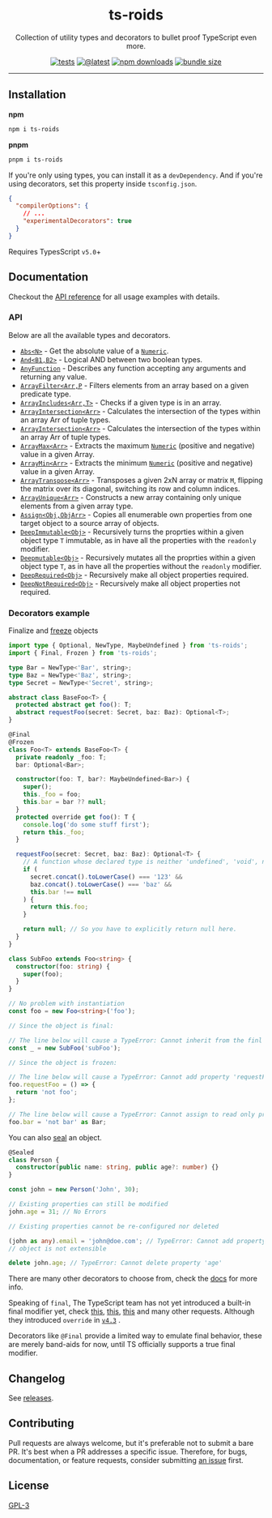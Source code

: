 <div align="center">

# ts-roids

Collection of utility types and decorators to bullet proof TypeScript even more.

[![tests](https://github.com/AshGw/ts-roids/actions/workflows/test.yml/badge.svg)](https://github.com/AshGw/ts-roids/actions/workflows/test.yml)
[![@latest](https://img.shields.io/npm/v/ts-roids.svg)](https://www.npmjs.com/package/ts-roids)
[![npm downloads](https://img.shields.io/npm/dm/ts-utils.svg)](https://www.npmjs.com/package/ts-roids)
[![bundle size](https://img.shields.io/bundlephobia/minzip/utility-types.svg)](https://www.npmjs.com/package/ts-roids)
<hr/>
</div>

## Installation 
**npm**
```bash
npm i ts-roids
```
**pnpm**
```bash
pnpm i ts-roids
```
If you're only using types, you can install it as a ``devDependency``.
And if you're using decorators, set this property inside `tsconfig.json`.
```json
{
  "compilerOptions": {
    // ...
    "experimentalDecorators": true
  }
}
```
Requires TypesScript `v5.0`+
## Documentation
Checkout the [API reference](https://ashgw.github.io/ts-roids/) for all usage examples with details. 
### API
Below are all the available types and decorators.

- [`Abs<N>`](https://ashgw.github.io/ts-roids/types/Abs.htmlhttps://ashgw.github.io/ts-roids/types/Abs.html) - Get the absolute value of a [``Numeric``](https://ashgw.github.io/ts-roids/types/Abs.htmlhttps://ashgw.github.io/ts-roids/types/Numeric.html).
- [`And<B1,B2>`]() - Logical AND between two boolean types.
- [`AnyFunction`]() - Describes any function accepting any arguments and returning any value.
- [`ArrayFilter<Arr,P`]() - Filters elements from an array based on a given predicate type.
- [`ArrayIncludes<Arr,T>`]() - Checks if a given type is in an array.
- [`ArrayIntersection<Arr>`]() - Calculates the intersection of the types within an array Arr of tuple types.
- [`ArrayIntersection<Arr>`]() - Calculates the intersection of the types within an array Arr of tuple types.
- [`ArrayMax<Arr>`]() - Extracts the maximum [``Numeric``]() (positive and negative) value in a given Array.
- [`ArrayMin<Arr>`]() - Extracts the minimum [``Numeric``]() (positive and negative) value in a given Array.
- [`ArrayTranspose<Arr>`]() - Transposes a given 2xN array or matrix ``M``, flipping the matrix over its diagonal, switching its row and column indices.
- [`ArrayUnique<Arr>`]() - Constructs a new array containing only unique elements from a given array type.
- [`Assign<Obj,ObjArr>`]() - Copies all enumerable own properties from one target object to a source array of objects.
- [`DeepImmutable<Obj>`]() - Recursively turns the proprties within a given object type ``T`` immutable, as in have all the properties with the `readonly` modifier.
- [`Deepmutable<Obj>`]() - Recursively mutates all the proprties within a given object type ``T``, as in have all the properties without the `readonly` modifier.
- [`DeepRequired<Obj>`]() - Recursively make all object properties required.
- [`DeepNotRequired<Obj>`]() - Recursively make all object properties not required.






### Decorators example 
Finalize and [freeze](https://developer.mozilla.org/en-US/docs/Web/JavaScript/Reference/Global_Objects/Object/freeze) objects

```ts
import type { Optional, NewType, MaybeUndefined } from 'ts-roids';
import { Final, Frozen } from 'ts-roids';

type Bar = NewType<'Bar', string>;
type Baz = NewType<'Baz', string>;
type Secret = NewType<'Secret', string>;

abstract class BaseFoo<T> {
  protected abstract get foo(): T;
  abstract requestFoo(secret: Secret, baz: Baz): Optional<T>;
}

@Final
@Frozen
class Foo<T> extends BaseFoo<T> {
  private readonly _foo: T;
  bar: Optional<Bar>;

  constructor(foo: T, bar?: MaybeUndefined<Bar>) {
    super();
    this._foo = foo;
    this.bar = bar ?? null;
  }
  protected override get foo(): T {
    console.log('do some stuff first');
    return this._foo;
  }

  requestFoo(secret: Secret, baz: Baz): Optional<T> {
    // A function whose declared type is neither 'undefined', 'void', nor 'any' must return a value
    if (
      secret.concat().toLowerCase() === '123' &&
      baz.concat().toLowerCase() === 'baz' &&
      this.bar !== null
    ) {
      return this.foo;
    }

    return null; // So you have to explicitly return null here.
  }
}

class SubFoo extends Foo<string> {
  constructor(foo: string) {
    super(foo);
  }
}

// No problem with instantiation
const foo = new Foo<string>('foo');

// Since the object is final:

// The line below will cause a TypeError: Cannot inherit from the finl class Foo
const _ = new SubFoo('subFoo');

// Since the object is frozen:

// The line below will cause a TypeError: Cannot add property 'requestFoo', object is not extensible
foo.requestFoo = () => {
  return 'not foo';
};

// The line below will cause a TypeError: Cannot assign to read only property 'bar'
foo.bar = 'not bar' as Bar;
```
You can also [seal](https://developer.mozilla.org/en-US/docs/Web/JavaScript/Reference/Global_Objects/Object/seal) an object.
```ts
@Sealed
class Person {
  constructor(public name: string, public age?: number) {}
}

const john = new Person('John', 30);

// Existing properties can still be modified
john.age = 31; // No Errors

// Existing properties cannot be re-configured nor deleted

(john as any).email = 'john@doe.com'; // TypeError: Cannot add property email,
// object is not extensible

delete john.age; // TypeError: Cannot delete property 'age' 
```
There are many other decorators to choose from, check the [docs](#documentation) for more info.

Speaking of `final`, The TypeScript team has not yet introduced a built-in final modifier yet, check [this](https://github.com/microsoft/TypeScript/issues/1534), [this](https://github.com/microsoft/TypeScript/issues/8306), [this](https://github.com/microsoft/TypeScript/issues/50532) and many other requests. 
Although they introduced `override` in [`v4.3`](https://www.typescriptlang.org/docs/handbook/release-notes/typescript-4-3.html#override-and-the---noimplicitoverride-flag) .

Decorators like ``@Final`` provide a limited way to emulate final behavior, these are merely band-aids for now, until TS officially supports a true final modifier.

## Changelog

See [releases](https://github.com/ashgw/ts-roids/releases).


## Contributing

Pull requests are always welcome, but it's preferable not to submit a bare PR. It's best when a PR addresses a specific issue. Therefore, for bugs, documentation, or feature requests, consider submitting [an issue](https://github.com/AshGw/ts-roids/issues/new/choose) first.

## License 
[GPL-3](/LICENSE)